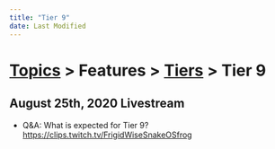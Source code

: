 ```yaml
---
title: "Tier 9"
date: Last Modified
---
```

# [Topics](../../../topics.md) > Features > [Tiers](../../../topics/features/tiers.md) > Tier 9

## August 25th, 2020 Livestream
* Q&A: What is expected for Tier 9? https://clips.twitch.tv/FrigidWiseSnakeOSfrog
